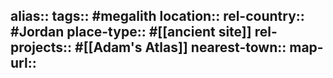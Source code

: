 alias::
tags:: #megalith
location::
rel-country:: #Jordan
place-type:: #[[ancient site]] rel-projects:: #[[Adam's Atlas]]
nearest-town::
map-url::
-
